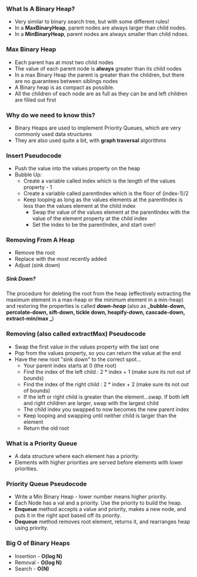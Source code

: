 ### What Is A Binary Heap?

-   Very similar to binary search tree, but with some different rules!
-   In a **MaxBinaryHeap**, parent nodes are always larger than child nodes.
-   In a **MinBinaryHeap**, parent nodes are always smaller than child ndoes.

### Max Binary Heap

-   Each parent has at most two child nodes
-   The value of each parent node is **always** greater than its child nodes
-   In a max Binary Heap the parent is greater than the children, but there are no guarantees between siblings nodes
-   A Binary heap is as compact as possible.
-   All the children of each node are as full as they can be and left children are filled out first

### Why do we need to know this?

-   Binary Heaps are used to implement Priority Queues, which are very commonly used data structures
-   They are also used quite a bit, with **graph traversal** algorithms

### Insert Pseudocode

-   Push the value into the values property on the heap
-   Bubble Up:
    -   Create a variable called index which is the length of the values property - 1
    -   Create a variable called parentIndex which is the floor of (index-1)/2
    -   Keep looping as long as the values elements at the parentIndex is less than the values element at the child index
        -   Swap the value of the values element at the parentIndex with the value of the element property at the child index
        -   Set the index to be the parentIndex, and start over!

### Removing From A Heap

-   Remove the root
-   Replace with the most recently added
-   Adjust (sink down)

##### Sink Down?

The procedure for deleting the root from the heap (effectively extracting the maximum element in a max-heap or the minimum element in a min-heap) and restoring the properties is called **_down-heap_** (also as **_bubble-down, percolate-down, sift-down, tickle down, heapify-down, cascade-down, extract-min/max _**)

### Removing (also called extractMax) Pseudocode

-   Swap the first value in the values property with the last one
-   Pop from the values property, so you can return the value at the end
-   Have the new root "sink down" to the correct spot...
    -   Your parent index starts at 0 (the root)
    -   Find the index of the left child : 2 \* index + 1 (make sure its not out of bounds)
    -   Find the index of the right child : 2 \* index + 2 (make sure its not out of bounds)
    -   If the left or right child is greater than the element...swap. If both left and right children are larger, swap with the largest child
    -   The child index you swapped to now becomes the new parent index
    -   Keep looping and swapping until neither child is larger than the element
    -   Return the old root

### What is a Priority Queue

-   A data structure where each element has a priority.
-   Elements with higher priorities are served before elements with lower priorities.

### Priority Queue Pseudocode

-   Write a Min Binary Heap - lower number means higher priority.
-   Each Node has a val and a priority. Use the priority to build the heap.
-   **Enqueue** method accepts a value and priority, makes a new node, and puts it in the right spot based off its priority.
-   **Dequeue** method removes root element, returns it, and rearranges heap using priority.

### Big O of Binary Heaps

-   Insertion - **O(log N)**
-   Removal - **O(log N)**
-   Search - **O(N)**
